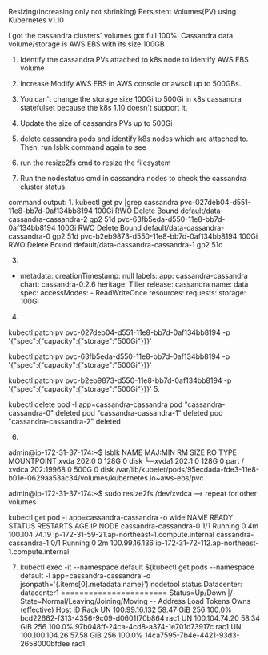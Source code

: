 Resizing(increasing only not shrinking) Persistent Volumes(PV) using Kubernetes v1.10

I got the cassandra clusters' volumes got full 100%. 
Cassandra data volume/storage is AWS EBS with its size 100GB

1. Identify the cassandra PVs attached to k8s node to identify AWS EBS volume
2. Increase Modify AWS EBS in AWS console or awscli up to 500GBs.
3. You can't change the storage size 100Gi to 500Gi in k8s cassandra statefulset because the k8s 1.10 doesn't support it.
4. Update the size of cassandra PVs up to 500Gi
5. delete cassandra pods and identify k8s nodes which  are attached to. Then, run lsblk command again to see 

6. run the resize2fs cmd to resize the filesystem
7. Run the nodestatus cmd in cassandra nodes to check the cassandra cluster status.

command output:
1.
kubectl get pv  |grep cassandra
pvc-027deb04-d551-11e8-bb7d-0af134bb8194   100Gi      RWO            Delete           Bound     default/data-cassandra-cassandra-2           gp2                      51d
pvc-63fb5eda-d550-11e8-bb7d-0af134bb8194   100Gi      RWO            Delete           Bound     default/data-cassandra-cassandra-0           gp2                      51d
pvc-b2eb9873-d550-11e8-bb7d-0af134bb8194   100Gi      RWO            Delete           Bound     default/data-cassandra-cassandra-1           gp2                      51d

3.
- metadata:
      creationTimestamp: null
      labels:
        app: cassandra-cassandra
        chart: cassandra-0.2.6
        heritage: Tiller
        release: cassandra
      name: data
    spec:
      accessModes:
      - ReadWriteOnce
      resources:
        requests:
          storage: 100Gi


4.

 kubectl patch pv pvc-027deb04-d551-11e8-bb7d-0af134bb8194  -p '{"spec":{"capacity":{"storage":"500Gi"}}}'

 kubectl patch pv pvc-63fb5eda-d550-11e8-bb7d-0af134bb8194  -p '{"spec":{"capacity":{"storage":"500Gi"}}}'

 kubectl patch pv pvc-b2eb9873-d550-11e8-bb7d-0af134bb8194  -p '{"spec":{"capacity":{"storage":"500Gi"}}}'
5. 

kubectl delete pod -l app=cassandra-cassandra
pod "cassandra-cassandra-0" deleted
pod "cassandra-cassandra-1" deleted
pod "cassandra-cassandra-2" deleted

6.
admin@ip-172-31-37-174:~$ lsblk 
NAME    MAJ:MIN   RM  SIZE RO TYPE MOUNTPOINT
xvda    202:0      0  128G  0 disk 
└─xvda1 202:1      0  128G  0 part /
xvdca   202:19968  0  500G  0 disk /var/lib/kubelet/pods/95ecdada-fde3-11e8-b01e-0629aa53ac34/volumes/kubernetes.io~aws-ebs/pvc

admin@ip-172-31-37-174:~$ sudo resize2fs /dev/xvdca
--> repeat for other volumes



kubectl get pod -l app=cassandra-cassandra -o wide
NAME                    READY     STATUS    RESTARTS   AGE       IP              NODE
cassandra-cassandra-0   1/1       Running   0          4m        100.104.74.19   ip-172-31-59-21.ap-northeast-1.compute.internal
cassandra-cassandra-1   0/1       Running   0          2m        100.99.16.136   ip-172-31-72-112.ap-northeast-1.compute.internal

7. kubectl exec -it --namespace default $(kubectl get pods --namespace default -l app=cassandra-cassandra -o jsonpath='{.items[0].metadata.name}') nodetool status
Datacenter: datacenter1
=======================
Status=Up/Down
|/ State=Normal/Leaving/Joining/Moving
--  Address         Load       Tokens       Owns (effective)  Host ID                               Rack
UN  100.99.16.132   58.47 GiB  256          100.0%            bcd22662-f313-4356-9c09-d0601f70b864  rac1
UN  100.104.74.20   58.34 GiB  256          100.0%            97b048ff-24ca-4cd8-a374-1e701d73917c  rac1
UN  100.100.104.26  57.58 GiB  256          100.0%            14ca7595-7b4e-4421-93d3-2658000bfdee  rac1

